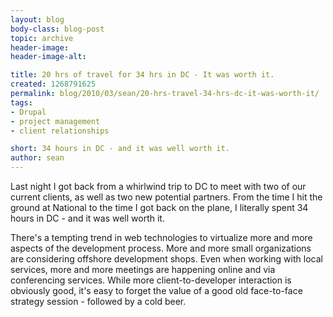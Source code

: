 ```yaml
---
layout: blog
body-class: blog-post
topic: archive
header-image:
header-image-alt:

title: 20 hrs of travel for 34 hrs in DC - It was worth it.
created: 1268791625
permalink: blog/2010/03/sean/20-hrs-travel-34-hrs-dc-it-was-worth-it/
tags:
- Drupal
- project management
- client relationships

short: 34 hours in DC - and it was well worth it.
author: sean
---
```

Last night I got back from a whirlwind trip to DC to meet with two of our current clients, as well as two new potential partners. From the time I hit the ground at National to the time I got back on the plane, I literally spent 34 hours in DC - and it was well worth it.

There's a tempting trend in web technologies to virtualize more and more aspects of the development process. More and more small organizations are considering offshore development shops. Even when working with local services, more and more meetings are happening online and via conferencing services. While more client-to-developer interaction is obviously good, it's easy to forget the value of a good old face-to-face strategy session - followed by a cold beer.
